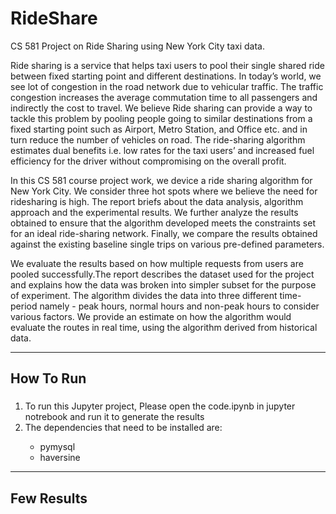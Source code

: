# RideShare
CS 581 Project on Ride Sharing using New York City taxi data. 

Ride sharing is a service that helps taxi users to pool their single shared ride between fixed starting point and different destinations. In today’s world, we see lot of congestion in the road network due to vehicular traffic. The traffic congestion increases the average commutation time to all passengers and indirectly the cost to travel. We believe Ride sharing can provide a way to tackle this problem by pooling people going to similar destinations from a fixed starting point such as Airport, Metro Station, and Office etc. and in turn reduce the number of vehicles on road. The ride-sharing algorithm estimates dual benefits i.e. low rates for the taxi users’ and increased fuel efficiency for the driver without compromising on the overall profit.

In this CS 581 course project work, we device a ride sharing algorithm for New York City. We consider three hot spots where we believe the need for ridesharing is high. The report briefs about the data analysis, algorithm approach and the experimental results. We further analyze the results obtained to ensure that the algorithm developed meets the constraints set for an ideal ride-sharing network. Finally, we compare the results obtained against the existing baseline single trips on various pre-defined parameters.

We evaluate the results based on how multiple requests from users are pooled successfully.The report describes the dataset used for the project and explains how the data was broken into simpler subset for the purpose of experiment. The algorithm divides the data into three different time-period namely - peak hours, normal hours and non-peak hours to consider various factors. We provide an estimate on how the algorithm would evaluate the routes in real time, using the algorithm derived from historical data. 


- - - -

## How To Run
###
<ol>
<li>To run this Jupyter project, Please open the code.ipynb in jupyter notrebook and run it to generate the results</li>
<li>The dependencies that need to be installed are: </li> 
<ul>
<li>pymysql</li>
<li> haversine</li>
</ul>
</ol>

- - - -

## Few Results
###


